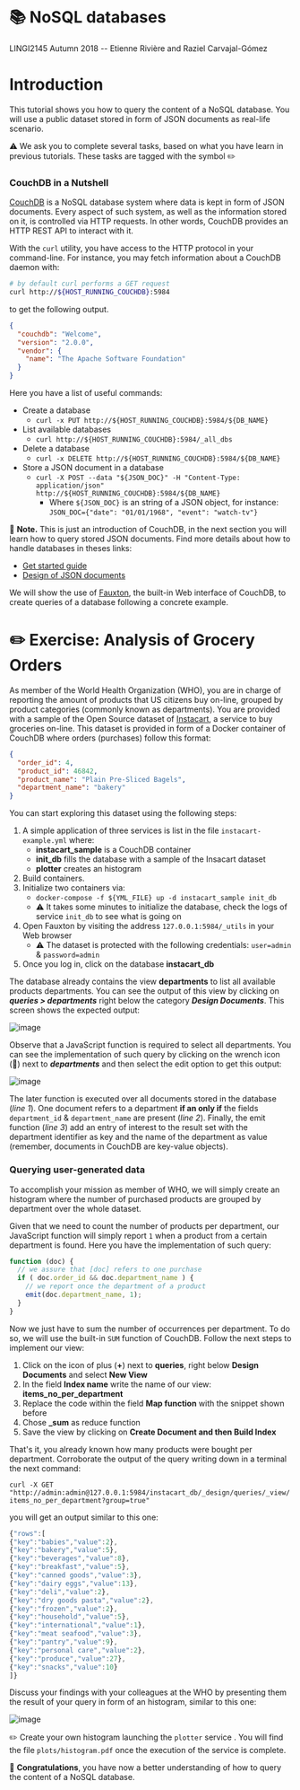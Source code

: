 # :books: NoSQL databases
LINGI2145 Autumn 2018 -- Etienne Rivière and Raziel Carvajal-Gómez

# Introduction

This tutorial shows you how to query the content of a NoSQL database.
You will use a public dataset stored in form of JSON documents as real-life scenario.

:warning: We ask you to complete several tasks, based on what you have learn in previous tutorials.
These tasks are tagged with the symbol :pencil2:

### CouchDB in a Nutshell

[CouchDB](http://docs.couchdb.org/en/stable/index.html) is a NoSQL database system where data is kept in form of JSON documents.
Every aspect of such system, as well as the information stored on it, is controlled via HTTP requests.
In other words, CouchDB provides an HTTP REST API to interact with it.


With the `curl` utility, you have access to the HTTP protocol in your command-line.
For instance, you may fetch information about a CouchDB daemon with:

```bash
# by default curl performs a GET request
curl http://${HOST_RUNNING_COUCHDB}:5984
```

to get the following output.

```json
{
  "couchdb": "Welcome",
  "version": "2.0.0",
  "vendor": {
    "name": "The Apache Software Foundation"
  }
}
```
Here you have a list of useful commands:

- Create a database
    - `curl -x PUT http://${HOST_RUNNING_COUCHDB}:5984/${DB_NAME}`
- List available databases
    - `curl http://${HOST_RUNNING_COUCHDB}:5984/_all_dbs`
- Delete a database
    - `curl -x DELETE http://${HOST_RUNNING_COUCHDB}:5984/${DB_NAME}`
- Store a JSON document in a database
    - `curl -X POST --data "${JSON_DOC}" -H "Content-Type: application/json" http://${HOST_RUNNING_COUCHDB}:5984/${DB_NAME}`
        - Where `${JSON_DOC}` is an string of a JSON object, for instance: `JSON_DOC={"date": "01/01/1968", "event": "watch-tv"}`

:pencil: **Note.** This is just an introduction of CouchDB, in the next section you will learn how to query stored JSON documents. Find more details about how to handle databases in theses links:
- [Get started guide](http://docs.couchdb.org/en/stable/intro/tour.html#getting-started)
- [Design of JSON documents](http://docs.couchdb.org/en/stable/ddocs/ddocs.html#design-documents)

We will show the use of [Fauxton](http://docs.couchdb.org/en/stable/intro/tour.html?highlight=fauxton#welcome-to-fauxton), the built-in Web interface of CouchDB, to create queries of a database following a concrete example.

# :pencil2: Exercise: Analysis of Grocery Orders

As member of the World Health Organization (WHO), you are in charge of reporting the amount of products that US citizens buy on-line, grouped by product categories (commonly known as departments).
You are provided with a sample of the Open Source dataset of [Instacart](https://tech.instacart.com/3-million-instacart-orders-open-sourced-d40d29ead6f2), a service to buy groceries on-line.
This dataset is provided in form of a Docker container of CouchDB where orders (purchases) follow this format:

```json
{
  "order_id": 4,
  "product_id": 46842,
  "product_name": "Plain Pre-Sliced Bagels",
  "department_name": "bakery"
}
```

You can start exploring this dataset using the following steps:

1. A simple application of three services is list in the file `instacart-example.yml` where:
    - **instacart_sample** is a CouchDB container
    - **init_db** fills the database with a sample of the Insacart dataset
    - **plotter** creates an histogram
1. Build containers.
1. Initialize two containers via:
    - `docker-compose -f ${YML_FILE} up -d instacart_sample init_db`
    - :warning: It takes some minutes to initialize the database, check the logs of service `init_db` to see what is going on
1. Open Fauxton by visiting the address `127.0.0.1:5984/_utils` in your Web browser
    - :warning: The dataset is protected with the following credentials: `user=admin` & `password=admin`
1. Once you log in, click on the database **instacart_db**

The database already contains the view **departments** to list all available products departments.
You can see the output of this view by clicking on ***queries > departments*** right below the category ***Design Documents***.
This screen shows the expected output:

![image](images/departments.png)

Observe that a JavaScript function is required to select all departments.
You can see the implementation of such query by clicking on the wrench icon (:wrench:) next to  ***departments*** and then select the edit option to get this output:

![image](images/edit-view.png)

The later function is executed over all documents stored in the database (*line 1*).
One document refers to a department **if an only if** the fields `department_id` & `department_name` are present (*line 2*).
Finally, the emit function (*line 3*) add an entry of interest to the result set with the department identifier as key and the name of the department as value (remember, documents in CouchDB are key-value objects).

### Querying user-generated data

To accomplish your mission as member of WHO, we will simply create an histogram where the number of purchased products are grouped by department over the whole dataset.

Given that we need to count the number of products per department, our JavaScript function will simply report `1` when a product from a certain department is found. Here you have the implementation of such query:

```javascript
function (doc) {
  // we assure that [doc] refers to one purchase
  if ( doc.order_id && doc.department_name ) {
    // we report once the department of a product
    emit(doc.department_name, 1);
  }
}
```

Now we just have to sum the number of occurrences per department. To do so, we will use the built-in `SUM` function of CouchDB. Follow the next steps to implement our view:

1. Click on the icon of plus (**+**) next to **queries**, right below **Design Documents** and select **New View**
1. In the field **Index name** write the name of our view: **items_no_per_department**
1. Replace the code within the field **Map function** with the snippet shown before
1. Chose **_sum** as reduce function
1. Save the view by clicking on **Create Document and then Build Index**

That's it, you already known how many products were bought per department.
Corroborate the output of the query writing down in a terminal the next command:

`curl -X GET "http://admin:admin@127.0.0.1:5984/instacart_db/_design/queries/_view/items_no_per_department?group=true"`

you will get an output similar to this one:

```javascript
{"rows":[
{"key":"babies","value":2},
{"key":"bakery","value":5},
{"key":"beverages","value":8},
{"key":"breakfast","value":5},
{"key":"canned goods","value":3},
{"key":"dairy eggs","value":13},
{"key":"deli","value":2},
{"key":"dry goods pasta","value":2},
{"key":"frozen","value":2},
{"key":"household","value":5},
{"key":"international","value":1},
{"key":"meat seafood","value":3},
{"key":"pantry","value":9},
{"key":"personal care","value":2},
{"key":"produce","value":27},
{"key":"snacks","value":10}
]}
```
Discuss your findings with your colleagues at the WHO by presenting them the result of your query in form of an histogram, similar to this one:

![image](images/histogram.png)

:pencil2: Create your own histogram launching the `plotter` service . You will find the file `plots/histogram.pdf` once the execution of the service is complete.

:checkered_flag: **Congratulations**, you have now a better understanding of how to query the content of a NoSQL database.
